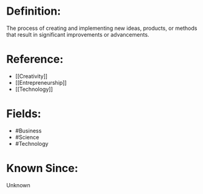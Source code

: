 

# Definition:
The process of creating and implementing new ideas, products, or methods that result in significant improvements or advancements.

# Reference:
- [[Creativity]]
- [[Entrepreneurship]]
- [[Technology]]

# Fields: 
- #Business
- #Science
- #Technology

# Known Since:
Unknown

